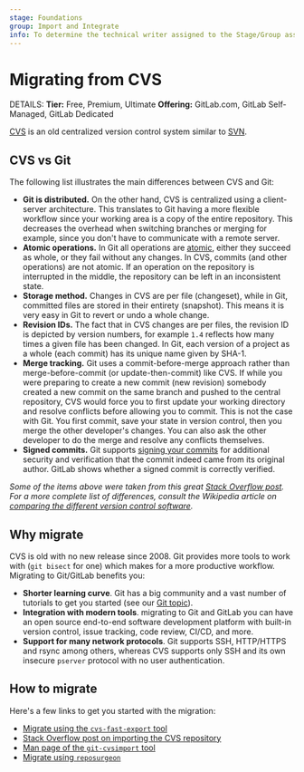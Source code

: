 ```yaml
---
stage: Foundations
group: Import and Integrate
info: To determine the technical writer assigned to the Stage/Group associated with this page, see https://handbook.gitlab.com/handbook/product/ux/technical-writing/#assignments
---
```


# Migrating from CVS

DETAILS:
**Tier:** Free, Premium, Ultimate
**Offering:** GitLab.com, GitLab Self-Managed, GitLab Dedicated

[CVS](https://savannah.nongnu.org/projects/cvs) is an old centralized version
control system similar to [SVN](https://subversion.apache.org/).

## CVS vs Git

The following list illustrates the main differences between CVS and Git:

- **Git is distributed.** On the other hand, CVS is centralized using a client-server
  architecture. This translates to Git having a more flexible workflow since
  your working area is a copy of the entire repository. This decreases the
  overhead when switching branches or merging for example, since you don't have
  to communicate with a remote server.
- **Atomic operations.** In Git all operations are
  [atomic](https://en.wikipedia.org/wiki/Atomic_commit), either they succeed as
  whole, or they fail without any changes. In CVS, commits (and other operations)
  are not atomic. If an operation on the repository is interrupted in the middle,
  the repository can be left in an inconsistent state.
- **Storage method.** Changes in CVS are per file (changeset), while in Git,
  committed files are stored in their entirety (snapshot). This means it is
  very easy in Git to revert or undo a whole change.
- **Revision IDs.** The fact that in CVS changes are per files, the revision ID
  is depicted by version numbers, for example `1.4` reflects how many times a
  given file has been changed. In Git, each version of a project as a whole
  (each commit) has its unique name given by SHA-1.
- **Merge tracking.** Git uses a commit-before-merge approach rather than
  merge-before-commit (or update-then-commit) like CVS. If while you were
  preparing to create a new commit (new revision) somebody created a
  new commit on the same branch and pushed to the central repository, CVS would
  force you to first update your working directory and resolve conflicts before
  allowing you to commit. This is not the case with Git. You first commit, save
  your state in version control, then you merge the other developer's changes.
  You can also ask the other developer to do the merge and resolve any conflicts
  themselves.
- **Signed commits.** Git supports
  [signing your commits](../repository/signed_commits/index.md) for additional
  security and verification that the commit indeed came from its original author.
  GitLab shows whether a signed commit is correctly verified.

_Some of the items above were taken from this great
[Stack Overflow post](https://stackoverflow.com/a/824241/974710). For a more
complete list of differences, consult the
Wikipedia article on [comparing the different version control software](https://en.wikipedia.org/wiki/Comparison_of_version_control_software)._

## Why migrate

CVS is old with no new release since 2008. Git provides more tools to work
with (`git bisect` for one) which makes for a more productive workflow.
Migrating to Git/GitLab benefits you:

- **Shorter learning curve**. Git has a big community and a vast number of
  tutorials to get you started (see our [Git topic](../../../topics/git/index.md)).
- **Integration with modern tools**. migrating to Git and GitLab you can have
  an open source end-to-end software development platform with built-in version
  control, issue tracking, code review, CI/CD, and more.
- **Support for many network protocols**. Git supports SSH, HTTP/HTTPS and rsync
  among others, whereas CVS supports only SSH and its own insecure `pserver`
  protocol with no user authentication.

## How to migrate

Here's a few links to get you started with the migration:

- [Migrate using the `cvs-fast-export` tool](https://gitlab.com/esr/cvs-fast-export)
- [Stack Overflow post on importing the CVS repository](https://stackoverflow.com/a/11490134/974710)
- [Man page of the `git-cvsimport` tool](https://mirrors.edge.kernel.org/pub/software/scm/git/docs/git-cvsimport.html)
- [Migrate using `reposurgeon`](http://www.catb.org/~esr/reposurgeon/repository-editing.html#conversion)
